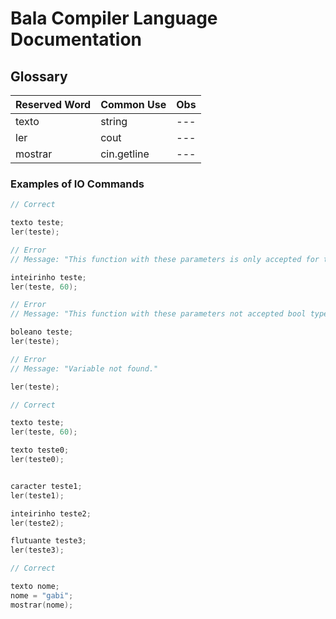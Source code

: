 # Bala Compiler Language Documentation 

## Glossary

| Reserved Word | Common Use | Obs |
|--- |--- |--- |
| texto | string | --- |
| ler | cout | --- |
| mostrar | cin.getline | --- |


### Examples of IO Commands

```cpp
// Correct

texto teste;
ler(teste);
```

```cpp
// Error
// Message: "This function with these parameters is only accepted for the string type."

inteirinho teste;
ler(teste, 60);
```

```cpp
// Error
// Message: "This function with these parameters not accepted bool type."

boleano teste;
ler(teste);
```


```cpp
// Error
// Message: "Variable not found."

ler(teste);
```

```cpp
// Correct

texto teste;
ler(teste, 60);

texto teste0;
ler(teste0);


caracter teste1;
ler(teste1);

inteirinho teste2;
ler(teste2);

flutuante teste3;
ler(teste3);
```

```cpp
// Correct

texto nome;
nome = "gabi";
mostrar(nome);
```
